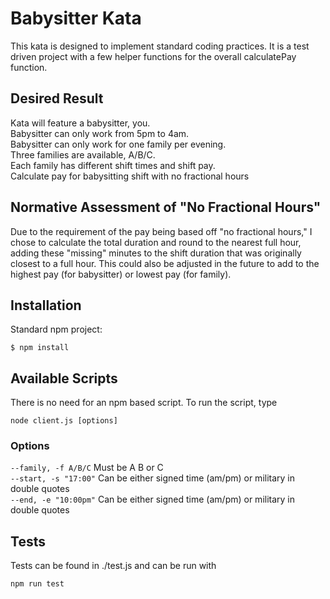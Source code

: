 # Babysitter Kata

This kata is designed to implement standard coding practices. It is a test driven project with a few helper functions for the overall calculatePay function.  

## Desired Result

Kata will feature a babysitter, you.  
Babysitter can only work from 5pm to 4am.  
Babysitter can only work for one family per evening.  
Three families are available, A/B/C.  
Each family has different shift times and shift pay.  
Calculate pay for babysitting shift with no fractional hours

## Normative Assessment of "No Fractional Hours"

Due to the requirement of the pay being based off "no fractional hours," I chose to calculate the total duration and round to the nearest full hour, adding these "missing" minutes to the shift duration that was originally closest to a full hour. This could also be adjusted in the future to add to the highest pay (for babysitter) or lowest pay (for family).

## Installation

Standard npm project:  
```
$ npm install
```

## Available Scripts

There is no need for an npm based script. To run the script, type
```
node client.js [options]
```

### Options

```--family, -f A/B/C```     Must be A B or C  
```--start, -s "17:00"```     Can be either signed time (am/pm) or military in double quotes  
```--end, -e "10:00pm"```       Can be either signed time (am/pm) or military in double quotes

## Tests

Tests can be found in ./test.js and can be run with
```
npm run test
```